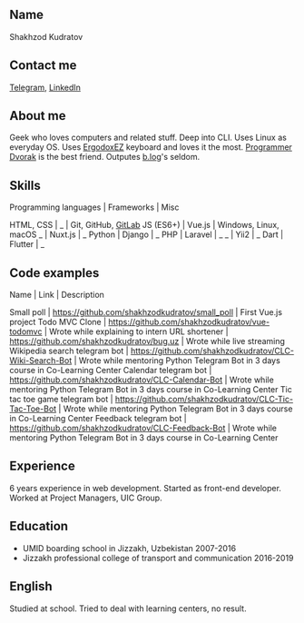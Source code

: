 ## Name
Shakhzod Kudratov

## Contact me
[Telegram](https://t.me/shakhzodkudratov), [LinkedIn](https://www.linkedin.com/in/shakhzodkudratov/)

## About me
Geek who loves computers and related stuff. Deep into CLI. Uses Linux as everyday OS. Uses [ErgodoxEZ](https://ergodox-ez.com/) keyboard and loves it the most. [Programmer Dvorak](https://www.kaufmann.no/roland/dvorak/) is the best friend. Outputes [b.log](https://t.me/shakhzodkudratov_uz)'s seldom.

## Skills
Programming languages | Frameworks | Misc

HTML, CSS | _ | Git, GitHub, [GitLab](https://gitlab.com/shakhzodkudratov)
JS (ES6+) | Vue.js | Windows, Linux, macOS
_ | Nuxt.js | _
Python | Django | _
PHP | Laravel | _
_ | Yii2 | _
Dart | Flutter | _

## Code examples
Name | Link | Description

Small poll | https://github.com/shakhzodkudratov/small_poll | First Vue.js project
Todo MVC Clone | https://github.com/shakhzodkudratov/vue-todomvc | Wrote while explaining to intern
URL shortener | https://github.com/shakhzodkudratov/bug.uz | Wrote while live streaming
Wikipedia search telegram bot | https://github.com/shakhzodkudratov/CLC-Wiki-Search-Bot | Wrote while mentoring Python Telegram Bot in 3 days course in Co-Learning Center
Calendar telegram bot | https://github.com/shakhzodkudratov/CLC-Calendar-Bot | Wrote while mentoring Python Telegram Bot in 3 days course in Co-Learning Center
Tic tac toe game telegram bot | https://github.com/shakhzodkudratov/CLC-Tic-Tac-Toe-Bot | Wrote while mentoring Python Telegram Bot in 3 days course in Co-Learning Center
Feedback telegram bot | https://github.com/shakhzodkudratov/CLC-Feedback-Bot | Wrote while mentoring Python Telegram Bot in 3 days course in Co-Learning Center

## Experience
6 years experience in web development. Started as front-end developer. Worked at Project Managers, UIC Group.

## Education
* UMID boarding school in Jizzakh, Uzbekistan 2007-2016
* Jizzakh professional college of transport and communication 2016-2019

## English
Studied at school. Tried to deal with learning centers, no result.
